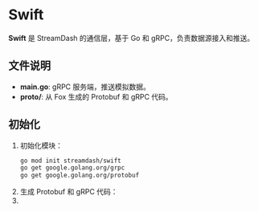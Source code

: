 # Swift

**Swift** 是 StreamDash 的通信层，基于 Go 和 gRPC，负责数据源接入和推送。

## 文件说明

- **main.go**: gRPC 服务端，推送模拟数据。
- **proto/**: 从 Fox 生成的 Protobuf 和 gRPC 代码。

## 初始化

1. 初始化模块：
   ```bash
   go mod init streamdash/swift
   go get google.golang.org/grpc
   go get google.golang.org/protobuf

2. 生成 Protobuf 和 gRPC 代码：
3. 